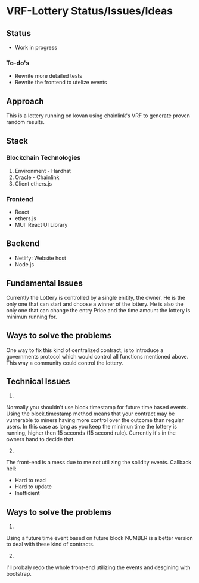 # VRF-Lottery Status/Issues/Ideas

## Status
- Work in progress
### To-do's
- Rewrite more detailed tests
- Rewrite the frontend to utelize events

## Approach

This is a lottery running on kovan using chainlink's VRF to generate proven random results.

## Stack

### Blockchain Technologies
1. Environment - Hardhat
2. Oracle - Chainlink
3. Client ethers.js

### Frontend
- React
- ethers.js
- MUI: React UI Library

## Backend
- Netlify: Website host
- Node.js

## Fundamental Issues
Currently the Lottery is controlled by a single enitity, the owner. He is the only one that can start and choose a winner of the lottery.
He is also the only one that can change the entry Price and the time amount the lottery is minimun running for.
## Ways to solve the problems
One way to fix this kind of centralized contract, is to introduce a governments protocol which would control all functions mentioned above.
This way a community could control the lottery.
## Technical Issues
1. 
  Normally you shouldn't use block.timestamp for future time based events. Using the block.timestamp method means that your contract may be vurnerable to miners having more         control over the outcome than regular users. In this case as long as you keep the minimun time the lottery is running, higher then 15 seconds (15 second rule). Currently it's in   the owners hand to decide that.
  
2. 
  The front-end is a mess due to me not utilizing the solidity events. 
  Callback hell:
  - Hard to read
  - Hard to update
  - Inefficient

## Ways to solve the problems
1) 
Using a future time event based on future block NUMBER is a better version to deal with these kind of contracts.

2)
I'll probaly redo the whole front-end utilizing the events and desgining with bootstrap.

